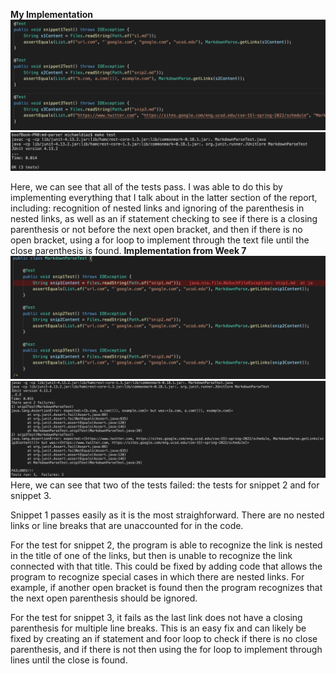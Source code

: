 **My Implementation**
![my-javat](my-javat.png)
![my-tests.png](my-tests.png)

Here, we can see that all of the tests pass. I was able to do this by implementing everything that I talk about in the latter section of the report, including: recognition of nested links and ignoring of the parenthesis in nested links, as well as an if statement checking to see if there is a closing parenthesis or not before the next open bracket, and then if there is no open bracket, using a for loop to implement through the text file until the close parenthesis is found.
**Implementation from Week 7**
![prof-javatest](prof-javatest.png)
![testresults](prof-real.png)
Here, we can see that two of the tests failed: the tests for snippet 2 and for snippet 3. 

Snippet 1 passes easily as it is the most straighforward. There are no nested links or line breaks that are unaccounted for in the code. 

For the test for snippet 2, the program is able to recognize the link is nested in the title of one of the links, but then is unable to recognize the link connected with that title. This could be fixed by adding code that allows the program to recognize special cases in which there are nested links. For example, if another open bracket is found then the program recognizes that the next open parenthesis should be ignored. 

For the test for snippet 3, it fails as the last link does not have a closing parenthesis for multiple line breaks. This is an easy fix and can likely be fixed by creating an if statement and foor loop to check if there is no close parenthesis, and if there is not then using the for loop to implement through lines until the close is found.